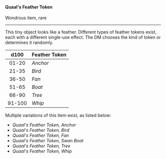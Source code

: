 #### Quaal's Feather Token

Wondrous item, rare

---

This tiny object looks like a feather. Different types of feather tokens exist, each with a different single-use effect. The DM chooses the kind of token or determines it randomly.

|  d100  | Feather Token |
|:------:|---------------|
|  01-20 | *Anchor*      |
|  21-35 | *Bird*        |
|  36-50 | *Fan*         |
|  51-65 | *Boat*        |
|  66-90 | *Tree*        |
| 91-100 | *Whip*        |

Multiple variations of this item exist, as listed below:

- *Quaal's Feather Token, Anchor*
- *Quaal's Feather Token, Bird*
- *Quaal's Feather Token, Fan*
- *Quaal's Feather Token, Swan Boat*
- *Quaal's Feather Token, Tree*
- *Quaal's Feather Token, Whip*